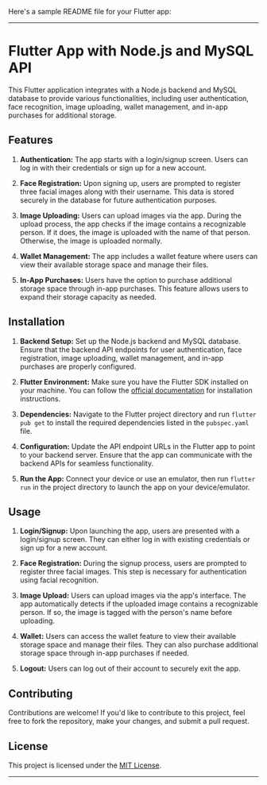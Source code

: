 Here's a sample README file for your Flutter app:

---

# Flutter App with Node.js and MySQL API

This Flutter application integrates with a Node.js backend and MySQL database to provide various functionalities, including user authentication, face recognition, image uploading, wallet management, and in-app purchases for additional storage.

## Features

1. **Authentication:** The app starts with a login/signup screen. Users can log in with their credentials or sign up for a new account.

2. **Face Registration:** Upon signing up, users are prompted to register three facial images along with their username. This data is stored securely in the database for future authentication purposes.

3. **Image Uploading:** Users can upload images via the app. During the upload process, the app checks if the image contains a recognizable person. If it does, the image is uploaded with the name of that person. Otherwise, the image is uploaded normally.

4. **Wallet Management:** The app includes a wallet feature where users can view their available storage space and manage their files.

5. **In-App Purchases:** Users have the option to purchase additional storage space through in-app purchases. This feature allows users to expand their storage capacity as needed.

## Installation

1. **Backend Setup:** Set up the Node.js backend and MySQL database. Ensure that the backend API endpoints for user authentication, face registration, image uploading, wallet management, and in-app purchases are properly configured.

2. **Flutter Environment:** Make sure you have the Flutter SDK installed on your machine. You can follow the [official documentation](https://flutter.dev/docs/get-started/install) for installation instructions.

3. **Dependencies:** Navigate to the Flutter project directory and run `flutter pub get` to install the required dependencies listed in the `pubspec.yaml` file.

4. **Configuration:** Update the API endpoint URLs in the Flutter app to point to your backend server. Ensure that the app can communicate with the backend APIs for seamless functionality.

5. **Run the App:** Connect your device or use an emulator, then run `flutter run` in the project directory to launch the app on your device/emulator.

## Usage

1. **Login/Signup:** Upon launching the app, users are presented with a login/signup screen. They can either log in with existing credentials or sign up for a new account.

2. **Face Registration:** During the signup process, users are prompted to register three facial images. This step is necessary for authentication using facial recognition.

3. **Image Upload:** Users can upload images via the app's interface. The app automatically detects if the uploaded image contains a recognizable person. If so, the image is tagged with the person's name before uploading.

4. **Wallet:** Users can access the wallet feature to view their available storage space and manage their files. They can also purchase additional storage space through in-app purchases if needed.

5. **Logout:** Users can log out of their account to securely exit the app.

## Contributing

Contributions are welcome! If you'd like to contribute to this project, feel free to fork the repository, make your changes, and submit a pull request.

## License

This project is licensed under the [MIT License](LICENSE).

---

